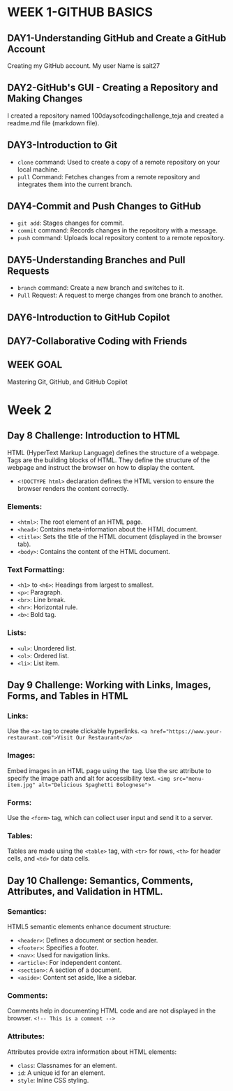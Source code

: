 # WEEK 1-GITHUB BASICS

## DAY1-Understanding GitHub and Create a GitHub Account
Creating my GitHub account. My user Name is sait27

## DAY2-GitHub's GUI - Creating a Repository and Making Changes
I created a repository named 100daysofcodingchallenge_teja and created a readme.md file (markdown file).

## DAY3-Introduction to Git
- `clone` command: Used to create a copy of a remote repository on your local machine.
- `pull` Command: Fetches changes from a remote repository and integrates them into the current branch.

## DAY4-Commit and Push Changes to GitHub
- `git add`: Stages changes for commit.
- `commit` command: Records changes in the repository with a message.
- `push` command: Uploads local repository content to a remote repository.

## DAY5-Understanding Branches and Pull Requests
- `branch` command: Create a new branch and switches to it.
- `Pull` Request: A request to merge changes from one branch to another.

## DAY6-Introduction to GitHub Copilot

## DAY7-Collaborative Coding with Friends

## WEEK GOAL
Mastering Git, GitHub, and GitHub Copilot

# Week 2

## Day 8 Challenge: Introduction to HTML
HTML (HyperText Markup Language) defines the structure of a webpage. Tags are the building blocks of HTML. They define the structure of the webpage and instruct the browser on how to display the content.
- `<!DOCTYPE html>` declaration defines the HTML version to ensure the browser renders the content correctly.
### Elements:
- `<html>`: The root element of an HTML page.
- `<head>`: Contains meta-information about the HTML document.
- `<title>`: Sets the title of the HTML document (displayed in the browser tab).
- `<body>`: Contains the content of the HTML document.
### Text Formatting:
- `<h1>` to `<h6>`: Headings from largest to smallest.
- `<p>`: Paragraph.
- `<br>`: Line break.
- `<hr>`: Horizontal rule.
- `<b>`: Bold tag.
### Lists:
- `<ul>`: Unordered list.
- `<ol>`: Ordered list.
- `<li>`: List item.

## Day 9 Challenge: Working with Links, Images, Forms, and Tables in HTML
### Links:
Use the `<a>` tag to create clickable hyperlinks.
```<a href="https://www.your-restaurant.com">Visit Our Restaurant</a>```
### Images:
Embed images in an HTML page using the <img> tag. Use the src attribute to specify the image path and alt for accessibility text.
```<img src="menu-item.jpg" alt="Delicious Spaghetti Bolognese">```
### Forms:
Use the ```<form>``` tag, which can collect user input and send it to a server.
### Tables:
Tables are made using the `<table>` tag, with `<tr>` for rows, `<th>` for header cells, and `<td>` for data cells.<br>

## Day 10 Challenge: Semantics, Comments, Attributes, and Validation in HTML.
### Semantics:
HTML5 semantic elements enhance document structure:
- `<header>`: Defines a document or section header.
- `<footer>`: Specifies a footer.<br>
- `<nav>`: Used for navigation links.<br>
- `<article>`: For independent content.<br>
- `<section>`: A section of a document.
- `<aside>`: Content set aside, like a sidebar.
### Comments:
Comments help in documenting HTML code and are not displayed in the browser.
```<!-- This is a comment --> ```
### Attributes:
Attributes provide extra information about HTML elements:
- `class`: Classnames for an element.
- `id`: A unique id for an element.
- `style`: Inline CSS styling.

